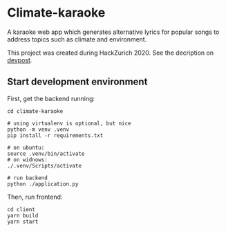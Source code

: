 # Climate-karaoke

A karaoke web app which generates alternative lyrics for popular songs to address topics such as climate and environment. 

This project was created during HackZurich 2020. See the decription on [devpost](https://devpost.com/software/climate-karaoke).

## Start development environment

First, get the backend running:
```
cd climate-karaoke

# using virtualenv is optional, but nice
python -m venv .venv
pip install -r requirements.txt

# on ubuntu:
source .venv/bin/activate
# on widnows:
./.venv/Scripts/activate

# run backend
python ./application.py
```

Then, run frontend:
```
cd client
yarn build
yarn start
```


